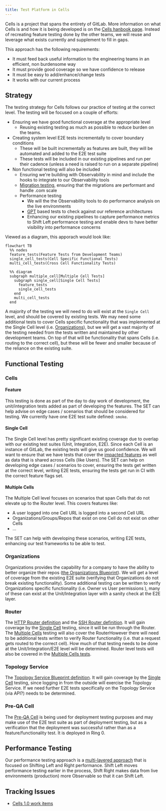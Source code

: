 ```yaml
---
title: Test Platform in Cells
---
```


Cells is a project that spans the entirety of GitLab. More information on what Cells is and how it is being developed is on the [Cells hanbook page](_index.md). Instead of recreating feature testing done by the other teams, we will reuse and leverage what exists currently and supplement to fill in gaps.

This approach has the following requirements:

- It must feed back useful information to the engineering teams in an efficient, non burdensome way
- It must provide good coverage so we have confidence to release
- It must be easy to add/enhance/change tests
- It works with our current process

## Strategy

The testing strategy for Cells follows our practice of testing at the correct level. The testing will be focused on a couple of efforts:

- Ensuring we have good functional coverage at the appropriate level
  - Reusing existing testing as much as possible to reduce burden on the teams.
- Creating system level E2E tests incrementally to cover boundary conditions
  - These will be built incrementally as features are built, they will be automated and added to the E2E test suite
  - These tests will be included in our existing pipelines and run per their cadence (unless a need is raised to run on a separate pipeline)
- Non functional testing will also be included
  - Ensuring we're building with Observability in mind and include the hooks to integrate to our Observability tools
  - [Migration testing](https://docs.gitlab.com/ee/development/testing_guide/testing_migrations_guide.html), ensuring that the migrations are performant and handle .com scale
  - Performance testing
    - We will the the Observability tools to do performance analysis on the live environments
    - [GPT](https://gitlab.com/gitlab-org/quality/performance#gitlab-performance-tool) based tests to check against our reference architectures
    - Enhancing our existing pipelines to capture performance metrics to Shift Left performance testing and enable devs to have better visibility into performance concerns

Viewed as a diagram, this apporach would look like:

``` mermaid
flowchart TB
  %% nodes
  feature_tests(Feature Tests from Development Teams)
  single_cell_tests(Cell Specific Functional Tests)
  multi_cell_tests(Cross Cell Functionality Tests)

  %% diagram
  subgraph multiple_cell[Multiple Cell Tests]
    subgraph single_cell[Single Cell Tests]
      feature_tests
      single_cell_tests
    end
    multi_cell_tests
  end
```

A majority of the testing we will need to do will exist at the `Single Cell` level, and should be covered by existing tests. We may need some additional tests to cover Cells specific functionality that was implemented at the Single Cell level (i.e. [Organizations](#organizations)), but we will get a vast majority of the testing needed from the tests written and maintained by other development teams. On top of that will be functionality that spans Cells (i.e. routing to the correct cell), but these will be fewer and smaller because of the reliance on the existing suite.

## Functional Testing

### Cells

#### Feature

This testing is done as part of the day to day work of development, the unit/integration tests added as part of developing the features. The SET can help advise on edge cases / scenarios that should be considered for testing. We currently have one E2E test suite defined: `smoke`.

#### Single Cell

The Single Cell level has pretty significant existing coverage due to overlap with our existing test suites (Unit, Integration, E2E). Since each Cell is an instance of GitLab, the existing tests will give us good confidence. We will want to ensure that we have tests that cover the [impacted features](https://docs.gitlab.com/ee/architecture/blueprints/cells/#impacted-features) as well as data that is shared across Cells (like Users). The SET can help on developing edge cases / scenarios to cover, ensuring the tests get written at the correct level, writing E2E tests, ensuring the tests get run in CI with the correct feature flags set.

#### Multiple Cells

The Multiple Cell level focuses on scenarios that span Cells that do not elevate up to the Router level. This covers features like:

- A user logged into one Cell URL is logged into a second Cell URL
- Organizations/Groups/Repos that exist on one Cell do not exist on other Cells
- ...

The SET can help with developing these scenarios, writing E2E tests, enhancing our test frameworks to be able to test.

### Organizations

Organizations provides the capability for a company to have the ability to better organize their repos ([the Organizations Blueprint](https://gitlab.com/gitlab-org/gitlab/-/blob/master/doc/architecture/blueprints/organization/index.md)). We will get a level of coverage from the existing E2E suite (verifying that Organizations do not break existing functionality). Some additional testing can be written to verify Organizations specific functionality (i.e. Owner vs User permissions ), many of these can exist at the Unit/Integration layer with a sanity check at the E2E layer.

### Router

The [HTTP Router definition](../../architecture/design-documents/cells/topology_service.md) and the [SSH Router definition](../../architecture/design-documents/cells/ssh_routing_service.md). It will gain coverage by the [Single Cell](#single-cell) testing, since it will be run through the Router. The [Multiple Cells](#multiple-cells) testing will also cover the RouterHowever there will need to be additional tests written to verify Router functionality (i.e. that a request gets routed to the correct cell). How much of that testing needs to be done at the Unit/Integration/E2E level will be determined. Router level tests will also be covered in the [Multiple Cells tests](#multiple-cells).

### Topology Service

The [Topology Service Blueprint definition](../../architecture/design-documents/cells/topology_service.md). It will gain coverage by the [Single Cell](#single-cell) testing, since logging in from the outside will exercise the Topology Service. If we need further E2E tests specifically on the Topology Service (via API?) needs to be determined.

### Pre-QA Cell

The [Pre-QA Cell](https://gitlab.com/groups/gitlab-com/gl-infra/-/epics/1293) is being used for deployment testing purposes and may make use of the E2E test suite as part of deployment testing, but as a verification that the deployment was successful rather than as a feature/functionality test. It is deployed in Ring 0.

## Performance Testing

Our performance testing approach is a [multi-layered approach](/handbook/engineering/infrastructure-platforms/developer-experience/performance-enablement/performance) that is focused on Shifting Left and Right performance. Shift Left moves performance testing earlier in the process, Shift Right makes data from live environments (production) more Observable so that it can Shift Left.

## Tracking Issues

- [Cells 1.0 work items](https://gitlab.com/groups/gitlab-org/quality/-/epics/59)
